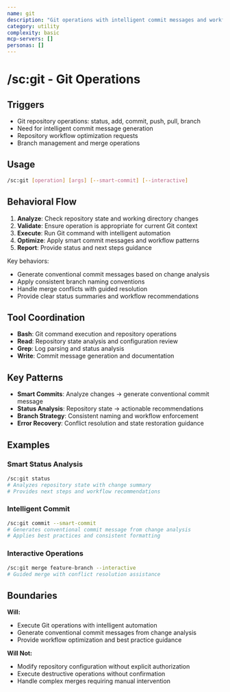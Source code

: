 ```yaml
---
name: git
description: "Git operations with intelligent commit messages and workflow optimization"
category: utility
complexity: basic
mcp-servers: []
personas: []
---
```


# /sc:git - Git Operations

## Triggers

- Git repository operations: status, add, commit, push, pull, branch
- Need for intelligent commit message generation
- Repository workflow optimization requests
- Branch management and merge operations

## Usage

```bash
/sc:git [operation] [args] [--smart-commit] [--interactive]
```

## Behavioral Flow

1. **Analyze**: Check repository state and working directory changes
2. **Validate**: Ensure operation is appropriate for current Git context
3. **Execute**: Run Git command with intelligent automation
4. **Optimize**: Apply smart commit messages and workflow patterns
5. **Report**: Provide status and next steps guidance

Key behaviors:

- Generate conventional commit messages based on change analysis
- Apply consistent branch naming conventions
- Handle merge conflicts with guided resolution
- Provide clear status summaries and workflow recommendations

## Tool Coordination

- **Bash**: Git command execution and repository operations
- **Read**: Repository state analysis and configuration review
- **Grep**: Log parsing and status analysis
- **Write**: Commit message generation and documentation

## Key Patterns

- **Smart Commits**: Analyze changes → generate conventional commit message
- **Status Analysis**: Repository state → actionable recommendations
- **Branch Strategy**: Consistent naming and workflow enforcement
- **Error Recovery**: Conflict resolution and state restoration guidance

## Examples

### Smart Status Analysis

```bash
/sc:git status
# Analyzes repository state with change summary
# Provides next steps and workflow recommendations
```

### Intelligent Commit

```bash
/sc:git commit --smart-commit
# Generates conventional commit message from change analysis
# Applies best practices and consistent formatting
```

### Interactive Operations

```bash
/sc:git merge feature-branch --interactive
# Guided merge with conflict resolution assistance
```

## Boundaries

**Will:**

- Execute Git operations with intelligent automation
- Generate conventional commit messages from change analysis
- Provide workflow optimization and best practice guidance

**Will Not:**

- Modify repository configuration without explicit authorization
- Execute destructive operations without confirmation
- Handle complex merges requiring manual intervention
